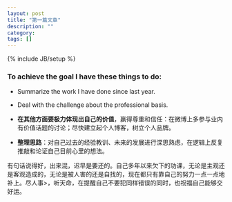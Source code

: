 ```yaml
---
layout: post
title: "第一篇文章"
description: ""
category: 
tags: []
---
```

{% include JB/setup %}


### To achieve the goal I have these things to do:

-  Summarize the work I have done since last year.
-  Deal with the challenge about the professional basis.

-  **在其他方面要极力体现出自己的价值**，赢得尊重和信任：在微博上多参与业内有价值话题的讨论；尽快建立起个人博客，树立个人品牌。
-  **整理思路**：对自己过去的经验教训、未来的发展进行深思熟虑，在逻辑上反复推敲和论证自己目前心里的想法。


有句话说得好，出来混，迟早是要还的。自己多年以来欠下的功课，无论是主观还是客观造成的，无论是被人害的还是自找的，现在都只有靠自己的努力一点一点地补上。尽人事>，听天命，在提醒自己不要犯同样错误的同时，也祝福自己能够交好运。


